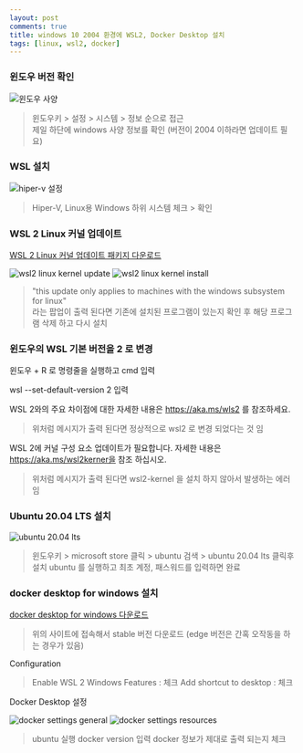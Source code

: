 ```yaml
---
layout: post  
comments: true  
title: windows 10 2004 환경에 WSL2, Docker Desktop 설치  
tags: [linux, wsl2, docker]  
---
```

  
### 윈도우 버전 확인  
  
<img src='https://drive.google.com/uc?export=download&id=182NzrhGFSpTJERth6nkkyrhgqmf66qa6' alt='윈도우 사양'>  
  
> 윈도우키 > 설정 > 시스템 > 정보 순으로 접근  
> 제일 하단에 windows 사양 정보를 확인 (버전이 2004 이하라면 업데이트 필요)  
  
### WSL 설치  
  
<img src='https://drive.google.com/uc?export=download&id=1Cqu3v_ZefvHmr_ea5lZnyhnlehbA8LJG' alt='hiper-v 설정'>  
  
> Hiper-V, Linux용 Windows 하위 시스템 체크 > 확인  
  
### WSL 2 Linux 커널 업데이트  
  
[WSL 2 Linux 커널 업데이트 패키지 다운로드](https://docs.microsoft.com/ko-kr/windows/wsl/wsl2-kernel)  
  
<img src='https://drive.google.com/uc?export=download&id=1C26A4kDt4oh5yVGEl22KE6Aues290MQL' alt='wsl2 linux kernel update'>  
  
<img src='https://drive.google.com/uc?export=download&id=1V3X1h4bAd8ksSZOylR36HIa8q_Xk6HRX' alt='wsl2 linux kernel install'>  
  
> "this update only applies to machines with the windows subsystem for linux"  
> 라는 팝업이 출력 된다면 기존에 설치된 프로그램이 있는지 확인 후 해당 프로그램 삭제 하고 다시 설치  
  
### 윈도우의 WSL 기본 버전을 2 로 변경  
  
윈도우 + R 로 명령줄을 실행하고 cmd 입력  
  
wsl --set-default-version 2 입력

WSL 2와의 주요 차이점에 대한 자세한 내용은 https://aka.ms/wls2 를 참조하세요.  
> 위처럼 메시지가 출력 된다면 정상적으로 wsl2 로 변경 되었다는 것 임
  
WSL 2에 커널 구성 요소 업데이트가 필요합니다. 자세한 내용은 https://aka.ms/wsl2kerner을 참조 하십시오.  
> 위처럼 메시지가 출력 된다면 wsl2-kernel 을 설치 하지 않아서 발생하는 에러 임

### Ubuntu 20.04 LTS 설치

<img src='https://drive.google.com/uc?export=download&id=1V1MOFgoSdGHHoXg5IaeqQ3j0Rg2kZnDq' alt='ubuntu 20.04 lts'>

> 윈도우키 > microsoft store 클릭 > ubuntu 검색 > ubuntu 20.04 lts 클릭후 설치
> ubuntu 를 실행하고 최초 계정, 패스워드를 입력하면 완료

### docker desktop for windows 설치

[docker desktop for windows 다운로드](https://hub.docker.com/editions/community/docker-ce-desktop-window)
> 위의 사이트에 접속해서 stable 버전 다운로드 
> (edge 버전은 간혹 오작동을 하는 경우가 있음)

Configuration
> Enable WSL 2 Windows Features : 체크
> Add shortcut to desktop : 체크

Docker Desktop 설정

<img src='https://drive.google.com/uc?export=download&id=1fHfi3YnncJG9SIV2T_qg6BNP0zyt_Cm3' alt='docker settings general'>

<img src='https://drive.google.com/uc?export=download&id=1ecFUa8kb-ZZI6qBKPJVdGxcPCsDFVxIy' alt='docker settings resources'>

> ubuntu 실행
> docker version 입력
> docker 정보가 제대로 출력 되는지 체크

